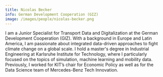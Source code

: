 ```yaml
---
title: Nicolas Becker
info: German Development Cooperation (GIZ)
image: /images/people/nicolas-becker.png
---
```


I am a Junior Specialist for Transport Data and Digitalization at the German Development Cooperation (GIZ). With a background in Europe and Latin America, I am passionate about integrated data-driven approaches to fight climate change on a global scale. I hold a master's degree in Industrial Engineering at Karlsruhe Institute for Technology, where I particularly focused on the topics of simulation, machine learning and mobility data. Previously, I worked for KIT’s chair for Economic Policy as well as for the Data Science team of Mercedes-Benz Tech Innovation.
